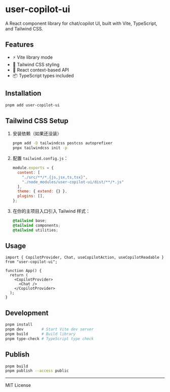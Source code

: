 # user-copilot-ui

A React component library for chat/copilot UI, built with Vite, TypeScript, and Tailwind CSS.

## Features
- ⚡️ Vite library mode
- 🎨 Tailwind CSS styling
- 🧩 React context-based API
- 📦 TypeScript types included

## Installation

```bash
pnpm add user-copilot-ui
```


## Tailwind CSS Setup

1. 安装依赖（如果还没装）
   ```bash
   pnpm add -D tailwindcss postcss autoprefixer
   pnpx tailwindcss init -p
   ```
2. 配置 `tailwind.config.js`：
   ```js
   module.exports = {
     content: [
       "./src/**/*.{js,jsx,ts,tsx}",
       "./node_modules/user-copilot-ui/dist/**/*.js"
     ],
     theme: { extend: {} },
     plugins: [],
   };
   ```
3. 在你的主项目入口引入 Tailwind 样式：
   ```css
   @tailwind base;
   @tailwind components;
   @tailwind utilities;
   ```

## Usage

```tsx
import { CopilotProvider, Chat, useCopilotAction, useCopilotReadable } from "user-copilot-ui";

function App() {
  return (
    <CopilotProvider>
      <Chat />
    </CopilotProvider>
  );
}
```

## Development

```bash
pnpm install
pnpm dev        # Start Vite dev server
pnpm build      # Build library
pnpm type-check # TypeScript type check
```

## Publish

```bash
pnpm build
pnpm publish --access public
```

---

MIT License 